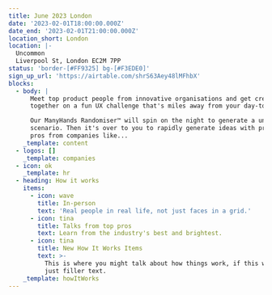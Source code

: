 ```yaml
---
title: June 2023 London
date: '2023-02-01T18:00:00.000Z'
date_end: '2023-02-01T21:00:00.000Z'
location_short: London
location: |-
  Uncommon
  Liverpool St, London EC2M 7PP
status: 'border-[#FF9325] bg-[#F3EDE0]'
sign_up_url: 'https://airtable.com/shrS63Aey48lMFhbX'
blocks:
  - body: |
      Meet top product people from innovative organisations and get creative
      together on a fun UX challenge that's miles away from your day-to-day.

      Our ManyHands Randomiser™ will spin on the night to generate a unique
      scenario. Then it's over to you to rapidly generate ideas with product
      pros from companies like...
    _template: content
  - logos: []
    _template: companies
  - icon: ok
    _template: hr
  - heading: How it works
    items:
      - icon: wave
        title: In-person
        text: 'Real people in real life, not just faces in a grid.'
      - icon: tina
        title: Talks from top pros
        text: Learn from the industry's best and brightest.
      - icon: tina
        title: New How It Works Items
        text: >-
          This is where you might talk about how things work, if this wasn't
          just filler text.
    _template: howItWorks
---
```










